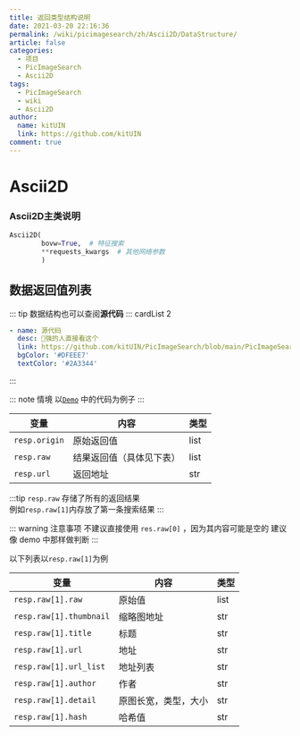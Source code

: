 ```yaml
---
title: 返回类型结构说明
date: 2021-03-20 22:16:36
permalink: /wiki/picimagesearch/zh/Ascii2D/DataStructure/
article: false
categories:
  - 项目
  - PicImageSearch
  - Ascii2D
tags:
  - PicImageSearch
  - wiki
  - Ascii2D
author: 
  name: kitUIN
  link: https://github.com/kitUIN
comment: true
---
```


# Ascii2D

### Ascii2D主类说明

```python
Ascii2D(
        bovw=True,  # 特征搜索
        **requests_kwargs  # 其他网络参数
        )
```

## 数据返回值列表

::: tip
数据结构也可以查阅**源代码**
::: cardList 2

```yaml
- name: 源代码
  desc: 🚀强的人直接看这个
  link: https://github.com/kitUIN/PicImageSearch/blob/main/PicImageSearch/model/ascii2d.py
  bgColor: '#DFEEE7'
  textColor: '#2A3344'
```

:::

::: note 情境
以[`Demo`](/wiki/picimagesearch/Ascii2D/Demo#示例) 中的代码为例子
:::

| 变量            | 内容           | 类型   |
|---------------|--------------|------|
| `resp.origin` | 原始返回值        | list |
| `resp.raw`    | 结果返回值（具体见下表） | list |
| `resp.url`    | 返回地址         | str  |

:::tip
`resp.raw` 存储了所有的返回结果  
例如`resp.raw[1]`内存放了第一条搜索结果
:::

::: warning 注意事项
不建议直接使用 `res.raw[0]` ，因为其内容可能是空的
建议像 demo 中那样做判断
:::

以下列表以`resp.raw[1]`为例

| 变量                      | 内容         | 类型   |
|-------------------------|------------|------|
| `resp.raw[1].raw`       | 原始值        | list |
| `resp.raw[1].thumbnail` | 缩略图地址      | str  |
| `resp.raw[1].title`     | 标题         | str  |
| `resp.raw[1].url`       | 地址         | str  |
| `resp.raw[1].url_list`  | 地址列表       | str  |
| `resp.raw[1].author`    | 作者         | str  |
| `resp.raw[1].detail`    | 原图长宽，类型，大小 | str  |
| `resp.raw[1].hash`      | 哈希值        | str  |

